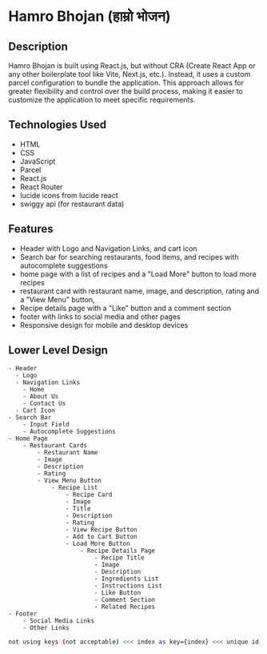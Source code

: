 # Hamro Bhojan (हाम्रो भोजन)

## Description

Hamro Bhojan is built using React.js, but without CRA (Create React App or any other boilerplate tool like Vite, Next.js, etc.). Instead, it uses a custom parcel configuration to bundle the application. This approach allows for greater flexibility and control over the build process, making it easier to customize the application to meet specific requirements.

## Technologies Used

- HTML
- CSS
- JavaScript
- Parcel
- React.js
- React Router
- lucide icons from lucide react
- swiggy api (for restaurant data)

## Features

- Header with Logo and Navigation Links, and cart icon
- Search bar for searching restaurants, food items, and recipes with autocomplete suggestions
- home page with a list of recipes and a "Load More" button to load more recipes
- restaurant card with restaurant name, image, and description, rating and a "View Menu" button,
- Recipe details page with a "Like" button and a comment section
- footer with links to social media and other pages
- Responsive design for mobile and desktop devices

## Lower Level Design

```
- Header
  - Logo
  - Navigation Links
    - Home
    - About Us
    - Contact Us
  - Cart Icon
- Search Bar
    - Input Field
    - Autocomplete Suggestions
- Home Page
    - Restaurant Cards
        - Restaurant Name
        - Image
        - Description
        - Rating
        - View Menu Button
            - Recipe List
                - Recipe Card
                - Image
                - Title
                - Description
                - Rating
                - View Recipe Button
                - Add to Cart Button
                - Load More Button
                    - Recipe Details Page
                        - Recipe Title
                        - Image
                        - Description
                        - Ingredients List
                        - Instructions List
                        - Like Button
                        - Comment Section
                        - Related Recipes
- Footer
    - Social Media Links
    - Other Links
```

```bash
not using keys (not acceptable) <<< index as key={index} <<< unique id as key={uniqueId} (best practice)
```
